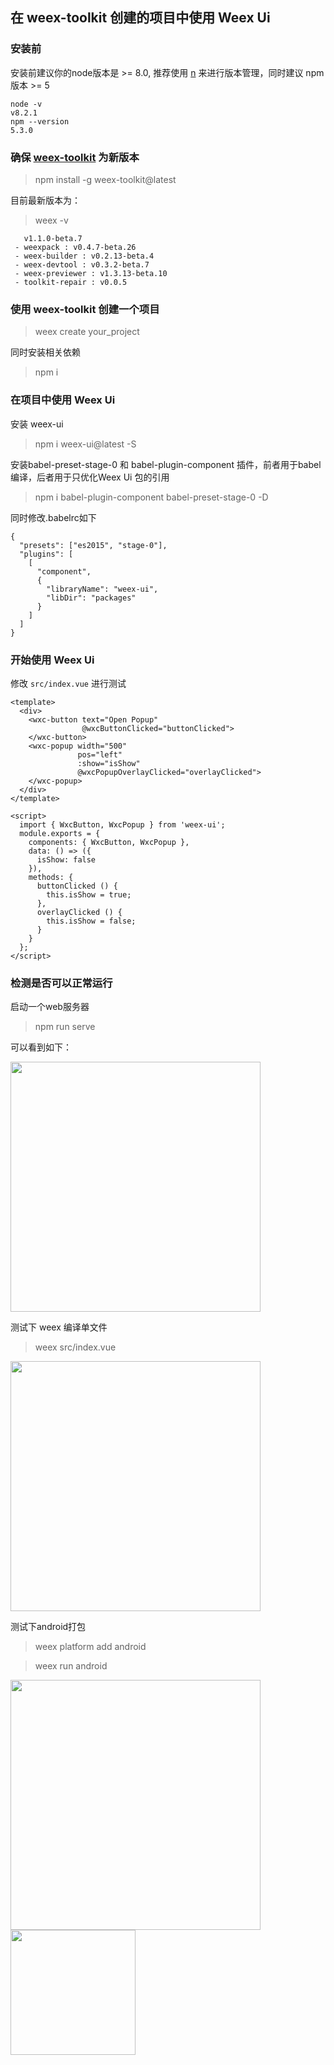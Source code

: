 ## 在 weex-toolkit 创建的项目中使用 Weex Ui

### 安装前

安装前建议你的node版本是 >= 8.0, 推荐使用 [n](https://github.com/tj/n) 来进行版本管理，同时建议 npm 版本 >= 5

```
node -v
v8.2.1
npm --version
5.3.0
```
### 确保 [weex-toolkit](https://github.com/weexteam/weex-toolkit) 为新版本

> npm install -g weex-toolkit@latest

目前最新版本为：

> weex -v

```
   v1.1.0-beta.7
 - weexpack : v0.4.7-beta.26
 - weex-builder : v0.2.13-beta.4
 - weex-devtool : v0.3.2-beta.7
 - weex-previewer : v1.3.13-beta.10
 - toolkit-repair : v0.0.5
```

### 使用 weex-toolkit 创建一个项目

> weex create your_project

同时安装相关依赖

> npm i 

### 在项目中使用 Weex Ui

安装 weex-ui

>npm i weex-ui@latest -S

安装babel-preset-stage-0 和 babel-plugin-component 插件，前者用于babel编译，后者用于只优化Weex Ui 包的引用

> npm i babel-plugin-component babel-preset-stage-0  -D

同时修改.babelrc如下

```
{
  "presets": ["es2015", "stage-0"],
  "plugins": [
    [
      "component",
      {
        "libraryName": "weex-ui",
        "libDir": "packages"
      }
    ]
  ]
}
```

### 开始使用 Weex Ui
修改 `src/index.vue` 进行测试

```vue
<template>
  <div>
    <wxc-button text="Open Popup"
                @wxcButtonClicked="buttonClicked">
    </wxc-button>
    <wxc-popup width="500"
               pos="left"
               :show="isShow"
               @wxcPopupOverlayClicked="overlayClicked">
    </wxc-popup>
  </div>
</template>

<script>
  import { WxcButton, WxcPopup } from 'weex-ui';
  module.exports = {
    components: { WxcButton, WxcPopup },
    data: () => ({
      isShow: false
    }),
    methods: {
      buttonClicked () {
        this.isShow = true;
      },
      overlayClicked () {
        this.isShow = false;
      }
    }
  };
</script>
```

### 检测是否可以正常运行

启动一个web服务器

> npm run serve

可以看到如下：

<img src="https://img.alicdn.com/tfs/TB16db4hlTH8KJjy0FiXXcRsXXa-1920-1080.gif" width="400"/>

测试下 weex 编译单文件

> weex src/index.vue

<img src="https://img.alicdn.com/tfs/TB1QYEMhfDH8KJjy1XcXXcpdXXa-1672-824.png" width=400/>

测试下android打包

> weex platform add android
   
> weex run android

<img src="https://img.alicdn.com/tfs/TB1cqothcjI8KJjSsppXXXbyVXa-1620-892.png" width="400"/>    <img src="https://img.alicdn.com/tfs/TB1hq3xhgnH8KJjSspcXXb3QFXa-890-438.png" width="200" />
